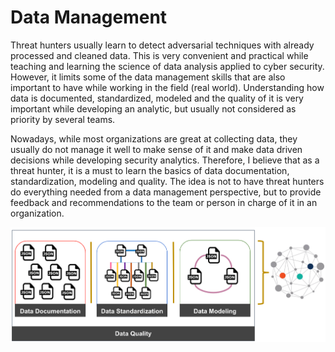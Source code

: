 # Data Management

Threat hunters usually learn to detect adversarial techniques with already processed and cleaned data. This is very convenient and practical while teaching and learning the science of data analysis applied to cyber security. However, it limits some of the data management skills that are also important to have while working in the field (real world). Understanding how data is documented, standardized, modeled and the quality of it is very important while developing an analytic, but usually not considered as priority by several teams.

Nowadays, while most organizations are great at collecting data, they usually do not manage it well to make sense of it and make data driven decisions while developing security analytics. Therefore, I believe that as a threat hunter, it is a must to learn the basics of data documentation, standardization, modeling and quality. The idea is not to have threat hunters do everything needed from a data management perspective, but to provide feedback and recommendations to the team or person in charge of it in an organization.

<img src="../images/DATA_GOVERNANCE.png">